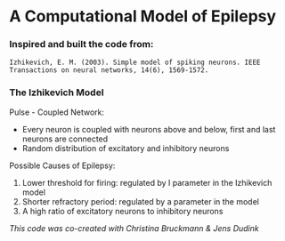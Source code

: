 # A Computational Model of Epilepsy

### Inspired and built the code from:
`Izhikevich, E. M. (2003). Simple model of spiking neurons. IEEE Transactions on neural networks, 14(6), 1569-1572.`

### The Izhikevich Model
Pulse - Coupled Network:
- Every neuron is coupled with neurons above and below, first and last neurons are connected
- Random distribution of excitatory and inhibitory neurons
 
 Possible Causes of Epilepsy:
1. Lower threshold for firing: regulated by I parameter in the Izhikevich model
2. Shorter refractory period: regulated by a parameter in the model
3. A high ratio of excitatory neurons to inhibitory neurons
 
_This code was co-created with Christina Bruckmann & Jens Dudink_

